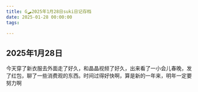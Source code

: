 ```yaml
---
title: G🛹2025年1月28日suki日记存档
date: 2025-01-28 00:00:00
tags:

---
```


## 2025年1月28日

今天穿了新衣服去外面走了好久，和晶晶视频了好久，出来看了一小会儿春晚，发了红包，聊了一些消费观的东西。时间过得好快啊，算是新的一年来，明年一定要努力啊
